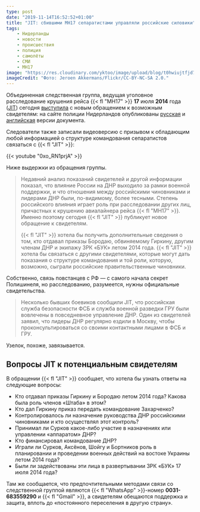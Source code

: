 ```yaml
---
type: post
date: "2019-11-14T16:52:52+01:00"
title: "JIT: сбившими MH17 сепаратистами управляли российские силовики"
tags:
    - Нидерланды
    - новости
    - происшествия
    - полиция
    - самолёты
    - СМИ
    - MH17
image: "https://res.cloudinary.com/yktoo/image/upload/blog/t0hwiujtfjd7agdfqcb8.jpg"
imageCredit: "Фото: Jeroen Akkermans/Flickr/CC-BY-NC-SA 2.0."
---
```


Объединенная следственная группа, ведущая уголовное расследование крушения рейса {{< fl "MH17" >}} **17** июля **2014** года ([JIT](http://jitmh17.com/)) сегодня [выступила](https://nos.nl/artikel/2310411-jit-rusland-en-separatisten-hadden-voor-mh17-ramp-dagelijks-contact.html) с новым обращением к возможным свидетелям: на сайте полиции Нидерландов опубликованы [русская](https://www.politie.nl/ru/themes/mh17-%D0%BF%D0%BE%D0%B8%D1%81%D0%BA-%D1%81%D0%B2%D0%B8%D0%B4%D0%B5%D1%82%D0%B5%D0%BB%D0%B5%D0%B9-%D0%BA%D0%B0%D1%82%D0%B0%D1%81%D1%82%D1%80%D0%BE%D1%84%D1%8B.html) и [английская](https://www.politie.nl/themas/flight-mh17/witness-appeal-crash-mh17.html) версии документа.

<!--more-->

Следователи также записали видеоверсию с призывом к обладающим любой информацией о структуре командования сепаратистов связаться с {{< fl "JIT" >}}:

{{< youtube "0xo_RN1prjA" >}}

Ниже выдержки из обращения группы.

> Недавний анализ показаний свидетелей и другой информации показал, что влияние России на ДНР выходило за рамки военной поддержки, и что отношения между российскими чиновниками и лидерами ДНР были, по-видимому, более тесными. Степень российского влияния играет роль при расследовании других лиц, причастных к крушению авиалайнера рейса {{< fl "MH17" >}}. Именно поэтому сегодня {{< fl "JIT" >}} публикует новое обращение к свидетелям.
>
> {{< fl "JIT" >}} хотела бы получить дополнительные сведения о том, кто отдавал приказы Бородаю, обвиняемому Гиркину, другим членам ДНР и экипажу ЗРК «БУК» летом 2014 года. {{< fl "JIT" >}} хотела бы связаться с другими свидетелями, которые могут дать показания о структуре командования и той роли, которую, возможно, сыграли российские правительственные чиновники.

Собственно, связь повстанцев с РФ — с самого начала секрет Полишинеля, но расследованию, разумеется, нужны официальные свидетельства.

> Несколько бывших боевиков сообщили JIT, что российская служба безопасности ФСБ и служба военной разведки ГРУ были вовлечены в повседневное управление ДНР. Один из свидетелей заявил, что лидеры ДНР регулярно ездили в Москву, чтобы проконсультироваться со своими контактными лицами в ФСБ и ГРУ.

Узелок, похоже, завязывается.

## Вопросы JIT к потенциальным свидетелям

В обращении {{< fl "JIT" >}} сообщает, что хотела бы узнать ответы на следующие вопросы:

* Кто отдавал приказы Гиркину и Бородаю летом 2014 года? Какова была роль членов «Штаба» в этом?
* Кто дал Гиркину приказ передать командование Захарченко?
* Контролировалось ли назначение руководства ДНР российскими чиновниками и кто осуществлял этот контроль?
* Принимал ли Сурков какое-либо участие в назначениях или управлении «аппаратом» ДНР?
* Кто финансировал командование ДНР?
* Играли ли Сурков, Аксёнов, Шойгу и Бортников роль в планировании и проведении военных действий на востоке Украины летом 2014 года?
* Были ли задействованы эти лица в развертывании ЗРК «БУК» 17 июля 2014 года?

Там же сообщается, что предпочтительными методами связи со следственной группой являются {{< fl "WhatsApp" >}}-номер **0031-683559290** и {{< fl "Gmail" >}}, а свидетелям обещаются поддержка и защита, вплоть до «постоянного переселения в другую страну».
